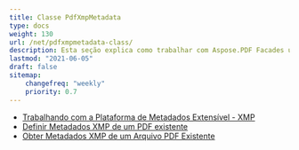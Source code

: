 ```yaml
---
title: Classe PdfXmpMetadata
type: docs
weight: 130
url: /net/pdfxmpmetadata-class/
description: Esta seção explica como trabalhar com Aspose.PDF Facades usando a Classe PdfXmpMetadata.
lastmod: "2021-06-05"
draft: false
sitemap:
    changefreq: "weekly"
    priority: 0.7
---
```


- [Trabalhando com a Plataforma de Metadados Extensível - XMP](/pdf/net/working-with-extensible-metadata-platform-xmp/)
- [Definir Metadados XMP de um PDF existente](/pdf/net/set-xmp-metadata-of-an-existing-pdf/)
- [Obter Metadados XMP de um Arquivo PDF Existente](/pdf/net/get-xmp-metadata-of-an-existing-pdf-file/)